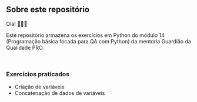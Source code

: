 ## Sobre este repositório

Olá! 👋🏼😀  

Este repositório armazena os exercícios em Python do módulo 14 (Programação básica focada para QA com Python) da mentoria Guardião da Qualidade PRO.

<br>

### Exercícios praticados

- Criação de variáveis
- Concatenação de dados de variáveis